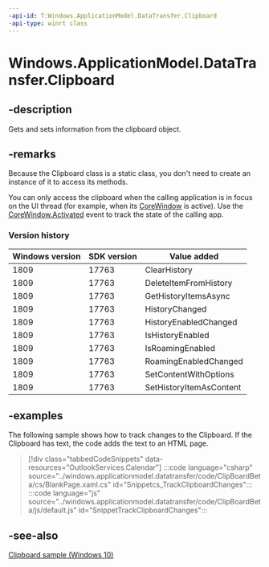 ```yaml
---
-api-id: T:Windows.ApplicationModel.DataTransfer.Clipboard
-api-type: winrt class
---
```


<!-- Class syntax.
public class Clipboard
-->

# Windows.ApplicationModel.DataTransfer.Clipboard

## -description

Gets and sets information from the clipboard object.

## -remarks

Because the Clipboard class is a static class, you don't need to create an instance of it to access its methods.

You can only access the clipboard when the calling application is in focus on the UI thread (for example, when its [CoreWindow](../windows.ui.core/corewindow.md) is active). Use the [CoreWindow.Activated](../windows.ui.core/corewindow_activated.md) event to track the state of the calling app.

### Version history

| Windows version | SDK version | Value added |
| -- | -- | -- |
| 1809 | 17763 | ClearHistory |
| 1809 | 17763 | DeleteItemFromHistory |
| 1809 | 17763 | GetHistoryItemsAsync |
| 1809 | 17763 | HistoryChanged |
| 1809 | 17763 | HistoryEnabledChanged |
| 1809 | 17763 | IsHistoryEnabled |
| 1809 | 17763 | IsRoamingEnabled |
| 1809 | 17763 | RoamingEnabledChanged |
| 1809 | 17763 | SetContentWithOptions |
| 1809 | 17763 | SetHistoryItemAsContent |

## -examples

The following sample shows how to track changes to the Clipboard. If the Clipboard has text, the code adds the text to an HTML page.

> [!div class="tabbedCodeSnippets" data-resources="OutlookServices.Calendar"]
:::code language="csharp" source="../windows.applicationmodel.datatransfer/code/ClipBoardBeta/cs/BlankPage.xaml.cs" id="Snippetcs_TrackClipboardChanges":::
:::code language="js" source="../windows.applicationmodel.datatransfer/code/ClipBoardBeta/js/default.js" id="SnippetTrackClipboardChanges":::

## -see-also

[Clipboard sample (Windows 10)](https://github.com/Microsoft/Windows-universal-samples/tree/master/Samples/Clipboard)
